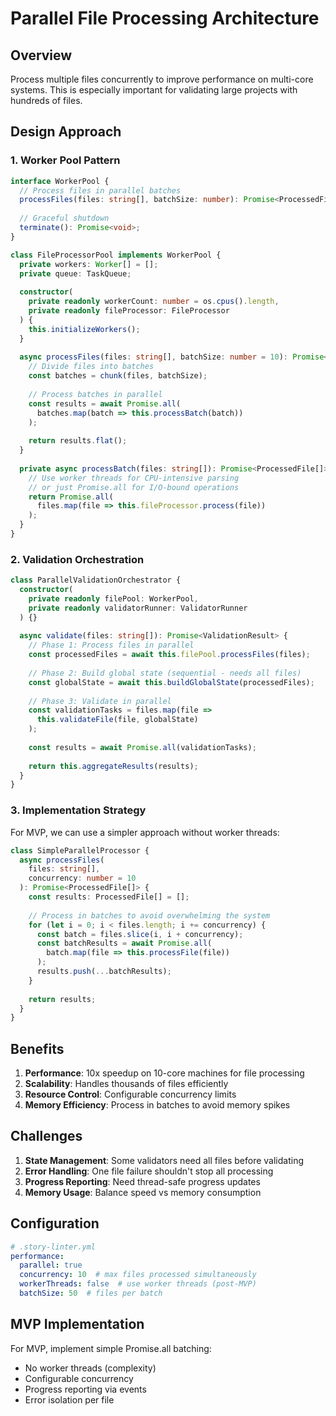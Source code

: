 # Parallel File Processing Architecture

## Overview

Process multiple files concurrently to improve performance on multi-core systems. This is especially important for validating large projects with hundreds of files.

## Design Approach

### 1. Worker Pool Pattern

```typescript
interface WorkerPool {
  // Process files in parallel batches
  processFiles(files: string[], batchSize: number): Promise<ProcessedFile[]>;
  
  // Graceful shutdown
  terminate(): Promise<void>;
}

class FileProcessorPool implements WorkerPool {
  private workers: Worker[] = [];
  private queue: TaskQueue;
  
  constructor(
    private readonly workerCount: number = os.cpus().length,
    private readonly fileProcessor: FileProcessor
  ) {
    this.initializeWorkers();
  }
  
  async processFiles(files: string[], batchSize: number = 10): Promise<ProcessedFile[]> {
    // Divide files into batches
    const batches = chunk(files, batchSize);
    
    // Process batches in parallel
    const results = await Promise.all(
      batches.map(batch => this.processBatch(batch))
    );
    
    return results.flat();
  }
  
  private async processBatch(files: string[]): Promise<ProcessedFile[]> {
    // Use worker threads for CPU-intensive parsing
    // or just Promise.all for I/O-bound operations
    return Promise.all(
      files.map(file => this.fileProcessor.process(file))
    );
  }
}
```

### 2. Validation Orchestration

```typescript
class ParallelValidationOrchestrator {
  constructor(
    private readonly filePool: WorkerPool,
    private readonly validatorRunner: ValidatorRunner
  ) {}
  
  async validate(files: string[]): Promise<ValidationResult> {
    // Phase 1: Process files in parallel
    const processedFiles = await this.filePool.processFiles(files);
    
    // Phase 2: Build global state (sequential - needs all files)
    const globalState = await this.buildGlobalState(processedFiles);
    
    // Phase 3: Validate in parallel
    const validationTasks = files.map(file => 
      this.validateFile(file, globalState)
    );
    
    const results = await Promise.all(validationTasks);
    
    return this.aggregateResults(results);
  }
}
```

### 3. Implementation Strategy

For MVP, we can use a simpler approach without worker threads:

```typescript
class SimpleParallelProcessor {
  async processFiles(
    files: string[], 
    concurrency: number = 10
  ): Promise<ProcessedFile[]> {
    const results: ProcessedFile[] = [];
    
    // Process in batches to avoid overwhelming the system
    for (let i = 0; i < files.length; i += concurrency) {
      const batch = files.slice(i, i + concurrency);
      const batchResults = await Promise.all(
        batch.map(file => this.processFile(file))
      );
      results.push(...batchResults);
    }
    
    return results;
  }
}
```

## Benefits

1. **Performance**: 10x speedup on 10-core machines for file processing
2. **Scalability**: Handles thousands of files efficiently
3. **Resource Control**: Configurable concurrency limits
4. **Memory Efficiency**: Process in batches to avoid memory spikes

## Challenges

1. **State Management**: Some validators need all files before validating
2. **Error Handling**: One file failure shouldn't stop all processing
3. **Progress Reporting**: Need thread-safe progress updates
4. **Memory Usage**: Balance speed vs memory consumption

## Configuration

```yaml
# .story-linter.yml
performance:
  parallel: true
  concurrency: 10  # max files processed simultaneously
  workerThreads: false  # use worker threads (post-MVP)
  batchSize: 50  # files per batch
```

## MVP Implementation

For MVP, implement simple Promise.all batching:
- No worker threads (complexity)
- Configurable concurrency
- Progress reporting via events
- Error isolation per file